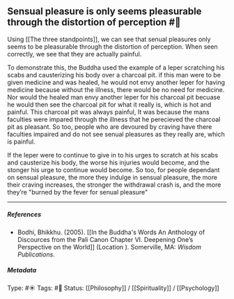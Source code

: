 ## Sensual pleasure is only seems pleasurable through the distortion of perception  #🧠

Using [[The three standpoints]], we can see that senual pleasures only seems to be pleasurable through the distortion of perception. When seen correctly, we see that they are actually painful. 

To demonstrate this, the Buddha used the example of a leper scratching his scabs and causterizing his body over a charcoal pit. if this man were to be given medicine and was healed, he would not envy another leper for having medicine because without the illness, there would be no need for medicine. Nor would the healed man envy another leper for his charcoal pit becuase he would then see the charcoal pit for what it really is, which is hot and painful. This charcoal pit was always painful, It was because the mans faculties were impared through the illness that he perecieved the charcoal pit as pleasant. So too, people who are devoured by craving have there faculties impaired and do not see senual pleasures as they really are, which is painful.

If the leper were to continue to give in to his urges to scratch at his scabs and causterize his body, the worse his injuries would become, and the stonger his urge to continue would become. So too, for people dependant on sensual pleasure, the more they indulge in sensual pleasure, the more their craving increases, the stronger the withdrawal crash is, and the more they’re "burned by the fever for senual pleasure"

___

##### References

- Bodhi, Bhikkhu. (2005). [[In the Buddha's Words An Anthology of Discources from the Pali Canon Chapter VI. Deepening One’s Perspective on the World]]   (Location ). Somerville, MA: _Wisdom Publications_.

##### Metadata
Type: #☀️ 
Tags: #🔴
Status: [[Philosophy]] / [[Spirituality]] / [[Psychology]] 